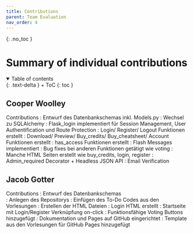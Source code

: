 ```yaml
---
title: Contributions
parent: Team Evaluation
nav_order: 4
---
```


{: .no_toc }
# Summary of individual contributions

<details open markdown="block">
{: .text-delta }
<summary>Table of contents</summary>
+ ToC
{: toc }
</details>

## Cooper Woolley

Contributions
: Entwurf des Datenbankschemas inkl. Models.py
: Wechsel zu SQLAlchemy
: Flask_login implementiert für Session Management, User Authentification und Route Protection
: Login/ Register/ Logout Funktionen erstellt
: Download/ Preview/ Buy_credits/ Buy_cheatsheet/ Account Funktionen erstellt
: has_access Funktionen erstellt
: Flash Messages implementiert
: Bug fixes bei anderen Funktionen getätigt wie voting
: Manche HTML Seiten erstellt wie buy_credits, login, register
: Admin_required Decorator + Headless JSON API
: Email Verification

## Jacob Gotter

Contributions
: Entwurf des Datenbankschemas  
: Anlegen des Repositorys
: Einfügen des To-Do Codes aus den Vorlesungen
: Erstellen der HTML Dateien
: Login HTML erstellt
: Startseite mit Login/Register Verknüpfung on-click
: Funktionsfähige Voting Buttons hinzugefügt
: Dokumentation und Pages auf GitHub eingerichtet
: Template aus den Vorlesungen für GitHub Pages hinzugefügt
